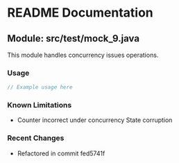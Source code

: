 # README Documentation

## Module: src/test/mock_9.java

This module handles concurrency issues operations.

### Usage

```javascript
// Example usage here
```

### Known Limitations

- Counter incorrect under concurrency State corruption

### Recent Changes

- Refactored in commit fed5741f
